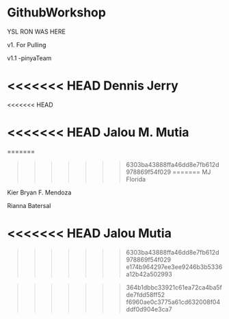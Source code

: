 # GithubWorkshop

YSL RON WAS HERE

v1. For Pulling

v1.1 -pinyaTeam

<<<<<<< HEAD
Dennis Jerry
=======
<<<<<<< HEAD

<<<<<<< HEAD
Jalou M. Mutia
=======
=======
     
>>>>>>> 6303ba43888ffa46dd8e7fb612d978869f54f029
=======
MJ Florida

Kier Bryan F. Mendoza

Rianna Batersal

<<<<<<< HEAD
Jalou Mutia
=======
>>>>>>> 6303ba43888ffa46dd8e7fb612d978869f54f029
>>>>>>> e174b964297ee3ee9246b3b5336a12b42a502993


>>>>>>> 364b1dbbc33921c61ea72ca4ba5fde7fdd58ff52
>>>>>>> f6960ae0c3775a61cd632008f04ddf0d904e3ca7
